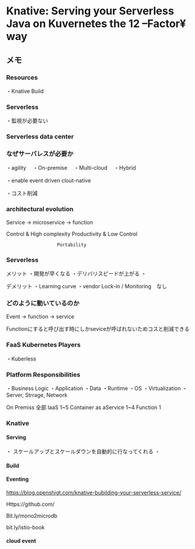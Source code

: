 # Knative: Serving your Serverless Java on Kuvernetes the 12 –Factor¥ way

## メモ

### Resources
・Knative Build


### Serverless 
・監視が必要ない

### Serverless data center

### なぜサーバレスが必要か
・agility
 　・On-premise
 　・Multi-cloud
 　・Hybrid

・enable event driven clout-native


・コスト削減

### architectural evolution

Service  ->  microservice -> function

Control & High complexity                            Productivity & Low Control

                       Portability


### Serverless
メリット
・開発が早くなる
・デリバリスピードが上がる
・


デメリット
・Learning curve 
・vendor Lock-in
 / Monitoring　なし



### どのように動いているのか
Event -> function -> service

Functionにすると呼び出す時にしかseviceが呼ばれないためコスと削減できる

### FaaS Kubernetes Players
・Kuberless

### Platform Responsibilities
・Business Logic
・Application
・Data
・Runtime
・OS
・Virtualization
・Server, Strrage, Network

On Premiss 全部
IaaS 1~5
Container as aService 1~4
Function 1

### Knative 


#### Serving 
・ スケールアップとスケールダウンを自動的に行なってくれる
・

#### Build


#### Eventing

https://blog.openshigt.com/knative-bubilding-your-serverless-service/


Https://github.com/


Bit.ly/mono2microdb

bit.ly/istio-book

#### cloud event

